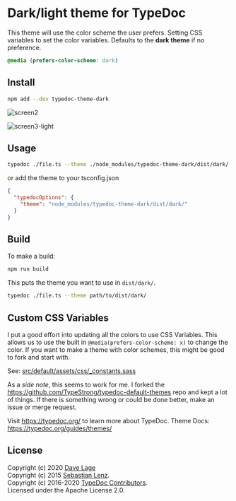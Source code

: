 # Dark/light theme for TypeDoc

This theme will use the color scheme the user prefers. Setting CSS variables to set the color variables. Defaults to the **dark theme** if no preference.

```css
@media (prefers-color-scheme: dark) 
```

## Install
```sh
npm add --dev typedoc-theme-dark
```

![screen2](https://gitlab.com/rockerBOO/typedoc-theme-dark/-/raw/master/resources/screen2.png)

![screen3-light](https://gitlab.com/rockerBOO/typedoc-theme-dark/-/raw/master/resources/screen3-light.png)

## Usage
```sh
typedoc ./file.ts --theme ./node_modules/typedoc-theme-dark/dist/dark/
```

or add the theme to your tsconfig.json
```json
{
  "typedocOptions": {
    "theme": "node_modules/typedoc-theme-dark/dist/dark/"
  }
}
```

## Build
To make a build:

```sh
npm run build
```

This puts the theme you want to use in `dist/dark/`. 

```sh
typedoc ./file.ts --theme path/to/dist/dark/
```

## Custom CSS Variables

I put a good effort into updating all the colors to use CSS Variables. This allows us to use the built in `@media(prefers-color-scheme: x)` to change the color. If you want to make a theme with color schemes, this might be good to fork and start with.

See: [src/default/assets/css/_constants.sass](src/default/assets/css/_constants.sass)

As a *side note*, this seems to work for me. I forked the https://github.com/TypeStrong/typedoc-default-themes repo and kept a lot of things. If there is something wrong or could be done better, make an issue or merge request.

Visit https://typedoc.org/ to learn more about TypeDoc.
Theme Docs: https://typedoc.org/guides/themes/

## License
Copyright (c) 2020 [Dave Lage](https://davelage.com)<br>
Copyright (c) 2015 [Sebastian Lenz](http://www.sebastian-lenz.de).<br>
Copyright (c) 2016-2020 [TypeDoc Contributors](https://github.com/TypeStrong/typedoc/graphs/contributors).<br>
Licensed under the Apache License 2.0.

